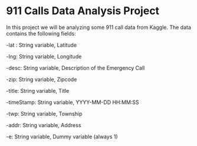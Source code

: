 # 911 Calls Data Analysis Project

In this project we will be analyzing some 911 call data from Kaggle. The data contains the following fields:

-lat : String variable, Latitude

-lng: String variable, Longitude

-desc: String variable, Description of the Emergency Call

-zip: String variable, Zipcode

-title: String variable, Title

-timeStamp: String variable, YYYY-MM-DD HH:MM:SS

-twp: String variable, Township

-addr: String variable, Address

-e: String variable, Dummy variable (always 1)
